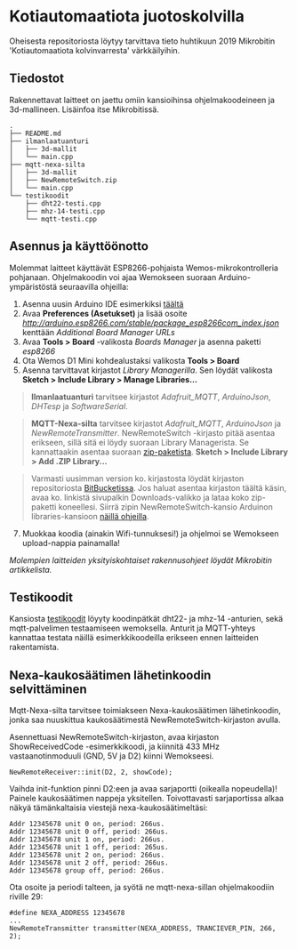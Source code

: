 # Kotiautomaatiota juotoskolvilla

Oheisesta repositoriosta löytyy tarvittava tieto huhtikuun 2019 Mikrobitin 'Kotiautomaatiota kolvinvarresta' värkkäilyihin.

## Tiedostot

Rakennettavat laitteet on jaettu omiin kansioihinsa ohjelmakoodeineen ja 3d-mallineen. Lisäinfoa itse Mikrobitissä.

```
.
├── README.md
├── ilmanlaatuanturi
│   ├── 3d-mallit
│   └── main.cpp
├── mqtt-nexa-silta
│   ├── 3d-mallit
│   ├── NewRemoteSwitch.zip
│   └── main.cpp
└── testikoodit
    ├── dht22-testi.cpp
    ├── mhz-14-testi.cpp
    └── mqtt-testi.cpp
```

## Asennus ja käyttöönotto

Molemmat laitteet käyttävät ESP8266-pohjaista Wemos-mikrokontrolleria pohjanaan. Ohjelmakoodin voi ajaa Wemokseen suoraan Arduino-ympäristöstä seuraavilla ohjeilla:

1. Asenna uusin Arduino IDE esimerkiksi [täältä](https://www.arduino.cc/en/Main/Software)
2. Avaa **Preferences (Asetukset)** ja lisää osoite *http://arduino.esp8266.com/stable/package_esp8266com_index.json* kenttään *Additional Board Manager URLs*
3. Avaa **Tools > Board** -valikosta *Boards Manager* ja asenna paketti *esp8266*
4. Ota Wemos D1 Mini kohdealustaksi valikosta **Tools > Board**
5. Asenna tarvittavat kirjastot *Library Managerilla*. Sen löydät valikosta **Sketch > Include Library > Manage Libraries...**

>**Ilmanlaatuanturi** tarvitsee kirjastot *Adafruit_MQTT*, *ArduinoJson*, *DHTesp* ja *SoftwareSerial*.

>**MQTT-Nexa-silta** tarvitsee kirjastot *Adafruit_MQTT*, *ArduinoJson* ja *NewRemoteTransmitter*. NewRemoteSwitch -kirjasto pitää asentaa erikseen, sillä sitä ei löydy suoraan Library Managerista. Se kannattaakin asentaa suoraan [zip-paketista](./mqtt-nexa-silta/NewRemoteSwitch.zip). **Sketch > Include Library > Add .ZIP Library...**

> Varmasti uusimman version ko. kirjastosta löydät kirjaston repositoriosta [BitBucketissa](https://bitbucket.org/fuzzillogic/433mhzforarduino/wiki/Home). Jos haluat asentaa kirjaston täältä käsin, avaa ko. linkistä sivupalkin Downloads-valikko ja lataa koko zip-paketti koneellesi. Siirrä zipin NewRemoteSwitch-kansio Arduinon libraries-kansioon [näillä ohjeilla](https://www.arduino.cc/en/Guide/Libraries).

7. Muokkaa koodia (ainakin Wifi-tunnuksesi!) ja ohjelmoi se Wemokseen upload-nappia painamalla!

*Molempien laitteiden yksityiskohtaiset rakennusohjeet löydät Mikrobitin artikkelista.*

## Testikoodit

Kansiosta [testikoodit](./testikoodit) löyyty koodinpätkät dht22- ja mhz-14 -anturien, sekä mqtt-palvelimen testaamiseen wemoksella. Anturit ja MQTT-yhteys kannattaa testata näillä esimerkkikoodeilla erikseen ennen laitteiden rakentamista.

## Nexa-kaukosäätimen lähetinkoodin selvittäminen

Mqtt-Nexa-silta tarvitsee toimiakseen Nexa-kaukosäätimen lähetinkoodin, jonka saa nuuskittua kaukosäätimestä NewRemoteSwitch-kirjaston avulla.

Asennettuasi NewRemoteSwitch-kirjaston, avaa kirjaston ShowReceivedCode -esimerkkikoodi, ja kiinnitä 433 MHz vastaanotinmoduuli (GND, 5V ja D2) kiinni Wemokseesi.

`NewRemoteReceiver::init(D2, 2, showCode);`

Vaihda init-funktion pinni D2:een ja avaa sarjaportti (oikealla nopeudella)! Painele kaukosäätimen nappeja yksitellen. Toivottavasti sarjaportissa alkaa näkyä tämänkaltaisia viestejä nexa-kaukosäätimeltäsi:

```
Addr 12345678 unit 0 on, period: 266us.
Addr 12345678 unit 0 off, period: 266us.
Addr 12345678 unit 1 on, period: 266us.
Addr 12345678 unit 1 off, period: 265us.
Addr 12345678 unit 2 on, period: 266us.
Addr 12345678 unit 2 off, period: 266us.
Addr 12345678 group off, period: 266us.
```

Ota osoite ja periodi talteen, ja syötä ne mqtt-nexa-sillan ohjelmakoodiin riville 29:

```
#define NEXA_ADDRESS 12345678
...
NewRemoteTransmitter transmitter(NEXA_ADDRESS, TRANCIEVER_PIN, 266, 2);
```
